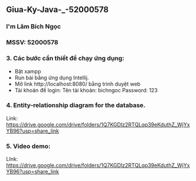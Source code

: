 ## Giua-Ky-Java-_-52000578
### I'm Lâm Bích Ngọc
### MSSV: 52000578
### 3. Các bước cần thiết để chạy ứng dụng:
- Bật xampp
- Run bài bằng ứng dụng Intellij.
- Mở link http://localhost:8080/ bằng trình duyệt web
- Tài khoản để login:
      Tên tài khoản: bichngoc
      Password: 123
### 4. Entity-relationship diagram for the database. 
Link: https://drive.google.com/drive/folders/1Q7KGDlz2RTQLqp39eKduthZ_WjYxYB96?usp=share_link
### 5. Video demo: 
LInk: https://drive.google.com/drive/folders/1Q7KGDlz2RTQLqp39eKduthZ_WjYxYB96?usp=share_link
